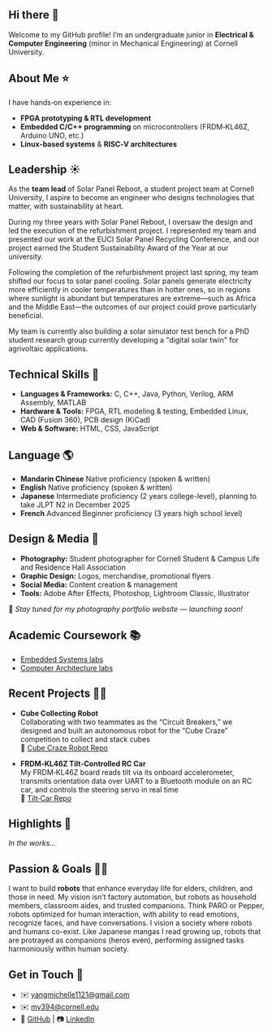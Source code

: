 ## Hi there 👋

Welcome to my GitHub profile! I’m an undergraduate junior in **Electrical & Computer Engineering** (minor in Mechanical Engineering) at Cornell University.  

## About Me ⭐️
I have hands‑on experience in:
- **FPGA prototyping & RTL development**
- **Embedded C/C++ programming** on microcontrollers (FRDM‑KL46Z, Arduino UNO, etc.)
- **Linux‑based systems** & **RISC‑V architectures**

## Leadership ☀️
As the **team lead** of Solar Panel Reboot, a student project team at Cornell University, I aspire to become an engineer who designs technologies that matter, with sustainability at heart. 

During my three years with Solar Panel Reboot, I oversaw the design and led the execution of the refurbishment project. I represented my team and presented our work at the EUCI Solar Panel Recycling Conference, and our project earned the Student Sustainability Award of the Year at our university. 

Following the completion of the refurbishment project last spring, my team shifted our focus to solar panel cooling. Solar panels generate electricity more efficiently in cooler temperatures than in hotter ones, so in regions where sunlight is abundant but temperatures are extreme—such as Africa and the Middle East—the outcomes of our project could prove particularly beneficial. 

My team is currently also building a solar simulator test bench for a PhD student research group currently developing a "digital solar twin" for agrivoltaic applications. 


## Technical Skills 🧰
- **Languages & Frameworks:** C, C++, Java, Python, Verilog, ARM Assembly, MATLAB  
- **Hardware & Tools:** FPGA, RTL modeling & testing, Embedded Linux, CAD (Fusion 360), PCB design (KiCad)  
- **Web & Software:** HTML, CSS, JavaScript

## Language 🌎
- **Mandarin Chinese** Native proficiency (spoken & written)
- **English** Native proficiency (spoken & written)
- **Japanese** Intermediate proficiency  (2 years college-level), planning to take JLPT N2 in December 2025
- **French** Advanced Beginner proficiency (3 years high school level)

## Design & Media 📸
- **Photography:** Student photographer for Cornell Student & Campus Life and Residence Hall Association  
- **Graphic Design:** Logos, merchandise, promotional flyers  
- **Social Media:** Content creation & management  
- **Tools:** Adobe After Effects, Photoshop, Lightroom Classic, Illustrator

🌱 _Stay tuned for my photography portfolio website — launching soon!_

## Academic Coursework 📚
- [Embedded Systems labs](https://github.com/myang1121/Embedded-System)
- [Computer Architecture labs](https://github.com/myang1121/Computer-Architecture)

## Recent Projects 🔧🤖
- **Cube Collecting Robot**  
  Collaborating with two teammates as the “Circuit Breakers,” we designed and built an autonomous robot for the “Cube Craze” competition to collect and stack cubes  
  🔗 [Cube Craze Robot Repo](https://github.com/myang1121/Cube-Craze-Robot-Project)

- **FRDM‑KL46Z Tilt‑Controlled RC Car**  
  My FRDM‑KL46Z board reads tilt via its onboard accelerometer, transmits orientation data over UART to a Bluetooth module on an RC car, and controls the steering servo in real time  
  🔗 [Tilt‑Car Repo](https://github.com/myang1121/RC-Car-FRDM-KL46Z-Accelerometer-Steering-Project)
  

## Highlights 🌟
_In the works…_  

## Passion & Goals 🤖💛
I want to build **robots** that enhance everyday life for elders, children, and those in need. My vision isn’t factory automation, but robots as household members, classroom aides, and trusted companions. Think PARO or Pepper, robots optimized for human interaction, with ability to read emotions, recognize faces, and have conversations. I vision a society where robots and humans co-exist. Like Japanese mangas I read growing up, robots that are protrayed as companions (heros even), performing assigned tasks harmoniously within human society. 


## Get in Touch 📮
- ✉️  yangmichelle1121@gmail.com
- ✉️  my394@cornell.edu
- 🔗  [GitHub](https://github.com/myang1121) | 📷  [LinkedIn](www.linkedin.com/in/michelle-yang-63080225b)  
<!--
**myang1121/myang1121** is a ✨ _special_ ✨ repository because its `README.md` (this file) appears on your GitHub profile.

Here are some ideas to get you started:

- 🔭 I’m currently working on ...
- 🌱 I’m currently learning ...
- 👯 I’m looking to collaborate on ...
- 🤔 I’m looking for help with ...
- 💬 Ask me about ...
- 📫 How to reach me: ...
- 😄 Pronouns: ...
- ⚡ Fun fact: ...
-->
